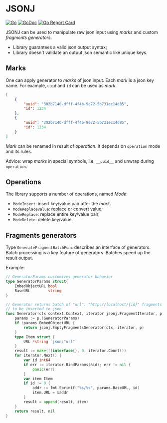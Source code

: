 # JSONJ

[![Go](https://github.com/cyberstudio/jsonj/actions/workflows/go.yml/badge.svg)](https://github.com/cyberstudio/jsonj/actions/workflows/go.yml) [![GoDoc](https://godoc.org/github.com/cyberstudio/jsonj?status.svg)](https://godoc.org/github.com/cyberstudio/jsonj) [![Go Report Card](https://goreportcard.com/badge/github.com/cyberstudio/jsonj)](https://goreportcard.com/report/github.com/cyberstudio/jsonj)

JSONJ can be used to manipulate raw json input using _marks_ and custom _fragments generators_.
* Library guarantees a valid json output syntax;
* Library doesn't validate an output json semantic like unique keys.

## Marks

One can apply generator to  _marks_ of json input. Each _mark_ is a json key name.
For example, `uuid` and `id` can be used as _mark_.
```json
[
    {
        "uuid": "302b7140-dfff-4f4b-9e72-5b731ec14d85",
        "id": 1234
    },
    {
        "uuid": "302b7140-dfff-4f4b-9e72-5b731ec14d85",
        "id": 1234
    }
]
```

_Mark_ can be renamed in result of _operation_.  It depends on `operation` mode and its rules.

Advice: wrap _marks_ in special symbols, i.e. `__uuid__` and unwrap during `operation`.


## Operations
The library supports a number of operations, named _Mode_:
  * `ModeInsert`: insert key/value pair after the _mark_.
  * `ModeReplaceValue`: replace or convert value;
  * `ModeReplace`: replace entire key/value pair;
  * `ModeDelete`: delete key/value.

## Fragments generators

Type `GenerateFragmentBatchFunc` describes an interface of generators.
Batch processing is a key feature of generators. Batches speed up the result output.

Example:
```go
// GeneratorParams customizes generator behavior
type GeneratorParams struct{
    EmbedObjectURL bool
    BaseURL        string
}

// Generator returns batch of "url": "http://localhost/{id}" fragments
// to be inserted to json
func Generator(ctx context.Context, iterator jsonj.FragmentIterator, p interface{}) ([]interface{}, error) {
    params := p.(GeneratorParams)
    if !params.EmbedObjectURL {
        return jsonj.EmptyFragmentsGenerator(ctx, iterator, p)
    }
    type Item struct {
        URL *string `json:"url"`
    }
    result := make([]interface{}, 0, iterator.Count())
    for iterator.Next() {
        var id int64
        if err := iterator.BindParams(&id); err != nil {
            panic(err)
        }
        var item Item
        if id != 0 {
            addr := fmt.Sprintf("%s/%s", params.BaseURL, id)
            item.URL = &addr
        }
        result = append(result, item)
    }
    return result, nil
}
```

